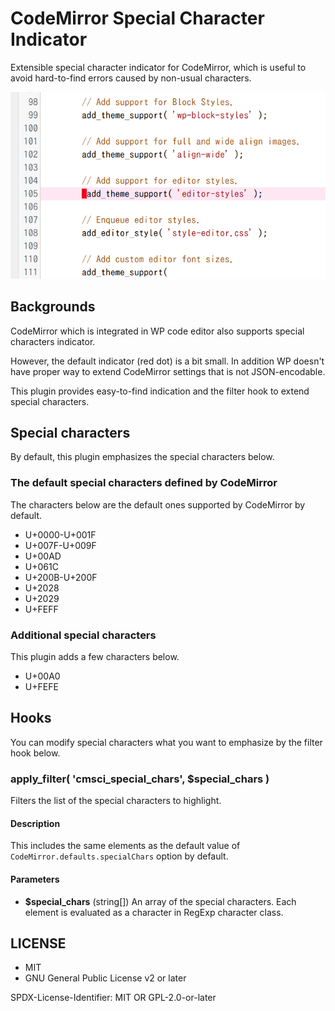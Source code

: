 # CodeMirror Special Character Indicator

Extensible special character indicator for CodeMirror, which is useful to avoid hard-to-find errors caused by non-usual characters.

![example.png](assets/images/example.png)

## Backgrounds

CodeMirror which is integrated in WP code editor also supports special characters indicator.

However, the default indicator (red dot) is a bit small. In addition WP doesn't have proper way to extend CodeMirror settings that is not JSON-encodable.

This plugin provides easy-to-find indication and the filter hook to extend special characters.

## Special characters

By default, this plugin emphasizes the special characters below.

### The default special characters defined by CodeMirror

The characters below are the default ones supported by CodeMirror by default.

* U+0000-U+001F
* U+007F-U+009F
* U+00AD
* U+061C
* U+200B-U+200F
* U+2028
* U+2029
* U+FEFF

### Additional special characters

This plugin adds a few characters below.

* U+00A0
* U+FEFE

## Hooks

You can modify special characters what you want to emphasize by the filter hook below.

### apply_filter( 'cmsci_special_chars', $special_chars )

Filters the list of the special characters to highlight.

#### Description

This includes the same elements as the default value of `CodeMirror.defaults.specialChars` option by default.

#### Parameters

* **$special_chars** (string[]) An array of the special characters. Each element is evaluated as a character in RegExp character class.

## LICENSE

* MIT
* GNU General Public License v2 or later

SPDX-License-Identifier: MIT OR GPL-2.0-or-later

